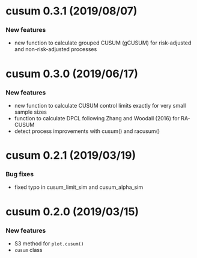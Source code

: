 # cusum 0.3.1 (2019/08/07)

### New features
* new function to calculate grouped CUSUM (gCUSUM) for risk-adjusted and non-risk-adjusted processes

# cusum 0.3.0 (2019/06/17)

### New features
* new function to calculate CUSUM control limits exactly for very small sample sizes
* function to calculate DPCL following Zhang and Woodall (2016) for RA-CUSUM
* detect process improvements with cusum() and racusum()

# cusum 0.2.1 (2019/03/19)

### Bug fixes
* fixed typo in cusum_limit_sim and cusum_alpha_sim


# cusum 0.2.0 (2019/03/15)

### New features
* S3 method for `plot.cusum()`
* `cusum` class
